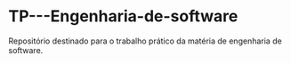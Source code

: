 # TP---Engenharia-de-software
Repositório destinado para o trabalho prático da matéria de engenharia de software.
